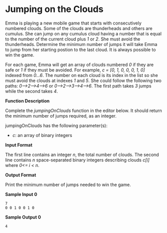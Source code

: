 # Jumping on the Clouds

Emma is playing a new mobile game that starts with consecutively numbered clouds. Some of the clouds are thunderheads and others are cumulus. She can jump on any cumulus cloud having a number that is equal to the number of the current cloud plus *1* or *2*. She must avoid the thunderheads. Determine the minimum number of jumps it will take Emma to jump from her starting postion to the last cloud. It is always possible to win the game.

For each game, Emma will get an array of clouds numbered *0* if they are safe or *1* if they must be avoided. For example, *c = [0, 1, 0, 0, 0, 1, 0]* indexed from *0...6*. The number on each cloud is its index in the list so she must avoid the clouds at indexes *1* and *5*. She could follow the following two paths: *0-->2-->4-->6* or *0-->2-->3-->4-->6*. The first path takes *3* jumps while the second takes *4*.

**Function Description**

Complete the *jumpingOnClouds* function in the editor below. It should return the minimum number of jumps required, as an integer.

jumpingOnClouds has the following parameter(s):

* *c*: an array of binary integers

**Input Format**

The first line contains an integer *n*, the total number of clouds. The second line contains *n* space-separated binary integers describing clouds *c[i]* where *0<= i < n*.

**Output Format**

Print the minimum number of jumps needed to win the game.

**Sample Input 0**

```
7
0 0 1 0 0 1 0
```

**Sample Output 0**

```
4
```

